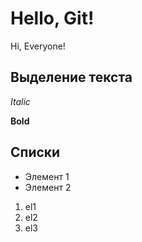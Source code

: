 # Hello, Git!
Hi,
Everyone!

## Выделение текста

*Italic*

**Bold**

## Списки

* Элемент 1
* Элемент 2

1. el1
2. el2
3. el3